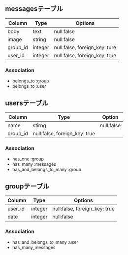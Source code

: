 ## messagesテーブル

|Column|Type|Options|
|------|----|-------|
|body|text|null:false|
|image|string|null:false|
|group_id|integer|null:false, foreign_key: ture|
|user_id|integer|null:false, foreign_key: true|

### Association
- belongs_to :group
- belongs_to :user

## usersテーブル

|Column|Type|Option|
|------|----|------|
|name|stirng|null:false|
|group_id|null:false, foreign_key:  true|

### Association
- has_one :group
- has_many :messages
- has_and_belongs_to_many :group


## groupテーブル

|Column|Type|Options|
|------|----|-------|
|user_id|integer|null:false, foreign_key: true|
|date|integer|null:false|

### Association
- has_and_belongs_to_many :user
- has_many_messages

